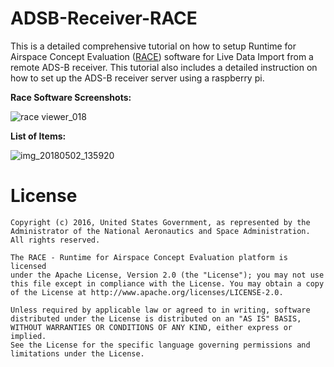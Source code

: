# ADSB-Receiver-RACE

This is a detailed comprehensive tutorial on how to setup Runtime for Airspace Concept Evaluation ([RACE](http://nasarace.github.io/race/)) software for Live Data Import from a remote ADS-B receiver. This tutorial also includes a detailed instruction on how to set up the ADS-B receiver server using a raspberry pi.  

**Race Software Screenshots:**  

![race viewer_018](https://user-images.githubusercontent.com/19510655/39539052-af02f80c-4e0c-11e8-80a3-5cb6f481da84.png)  

  
**List of Items:**  

![img_20180502_135920](https://user-images.githubusercontent.com/19510655/39546062-1cb914b2-4e21-11e8-8d59-09994cb5b10e.jpg)  


# License

    Copyright (c) 2016, United States Government, as represented by the
    Administrator of the National Aeronautics and Space Administration.
    All rights reserved.

    The RACE - Runtime for Airspace Concept Evaluation platform is licensed
    under the Apache License, Version 2.0 (the "License"); you may not use
    this file except in compliance with the License. You may obtain a copy
    of the License at http://www.apache.org/licenses/LICENSE-2.0.

    Unless required by applicable law or agreed to in writing, software
    distributed under the License is distributed on an "AS IS" BASIS,
    WITHOUT WARRANTIES OR CONDITIONS OF ANY KIND, either express or implied.
    See the License for the specific language governing permissions and
    limitations under the License.

